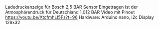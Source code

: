 Ladedruckanzeige für Bosch 2,5 BAR Sensor 
Eingetragen ist der Atmosphärendruck für Deutschland 1,012 BAR
Video mit Pinout https://youtu.be/XtcfmhLI5Fs?t=96
Hardware: Arduino nano, i2c Display 128x32
